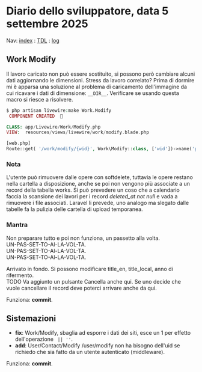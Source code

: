 # Diario dello sviluppatore, data 5 settembre 2025

Nav: [index](../index.md) : [TDL](../TDL.md) : [log](../../storage/logs/laravel.log)

## Work Modify

Il lavoro caricato non può essere sostituito, si possono però cambiare alcuni dati
aggiornando le dimensioni. Stress da lavoro correlato? Prima di dormire
mi è apparsa una soluzione al problema di caricamento dell'immagine
da cui ricavare i dati di dimensione: `__DIR__`. Verificare se usando
questa macro si riesce a risolvere.

```php
$ php artisan livewire:make Work.Modify
 COMPONENT CREATED  🤙

CLASS: app/Livewire/Work/Modify.php
VIEW:  resources/views/livewire/work/modify.blade.php

[web.php]
Route::get( '/work/modify/{wid}', Work\Modify::class, ['wid'])->name('photo-box-modify');
```

### Nota

L'utente può rimuovere dalle opere con softdelete,
tuttavia le opere restano nella cartella a disposizione,
anche se poi non vengono più associate a un record
della tabella works.
Si può prevedere un coso che a calendario faccia la
scansione dei lavori per i record *deleted_at not null* e vada a
rimuovere i file associati. Laravel li prevede,
uno analogo ma slegato dalle tabelle fa la pulizia delle cartella di upload temporanea.

### Mantra

Non preparare tutto e poi non funziona, un passetto alla volta.  
UN-PAS-SET-TO-Al-LA-VOL-TA.  
UN-PAS-SET-TO-Al-LA-VOL-TA.  
UN-PAS-SET-TO-Al-LA-VOL-TA.  

Arrivato in fondo. Si possono modificare title_en, title_local, anno di rifermento.  
TODO Va aggiunto un pulsante Cancella anche qui. Se uno decide che vuole cancellare il
record deve poterci arrivare anche da qui.

Funziona: **commit**.

## Sistemazioni

- **fix**: Work/Modify, sbaglia ad esporre i dati dei siti, esce un 1 per effetto dell'operazione ` || ''`.
- **add**: User/Contact/Modify /user/modify non ha bisogno dell'uid se richiedo che sia fatto da un utente autenticato (middleware).

Funziona: **commit**.
